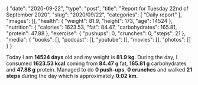 {
    "date": "2020-09-22",
    "type": "post",
    "title": "Report for Tuesday 22nd of September 2020",
    "slug": "2020\/09\/22",
    "categories": [
        "Daily report"
    ],
    "images": [],
    "health": {
        "weight": 81.9,
        "height": 173,
        "age": 14524
    },
    "nutrition": {
        "calories": 1623.53,
        "fat": 84.47,
        "carbohydrates": 165.81,
        "protein": 47.88
    },
    "exercise": {
        "pushups": 0,
        "crunches": 0,
        "steps": 21
    },
    "media": {
        "books": [],
        "podcast": [],
        "youtube": [],
        "movies": [],
        "photos": []
    }
}

Today I am <strong>14524 days</strong> old and my weight is <strong>81.9 kg</strong>. During the day, I consumed <strong>1623.53 kcal</strong> coming from <strong>84.47 g</strong> fat, <strong>165.81 g</strong> carbohydrates and <strong>47.88 g</strong> protein. Managed to do <strong>0 push-ups</strong>, <strong>0 crunches</strong> and walked <strong>21 steps</strong> during the day which is approximately <strong>0.02 km</strong>.